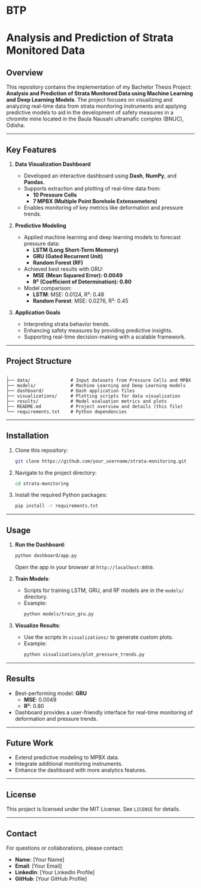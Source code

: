 # BTP

# Analysis and Prediction of Strata Monitored Data

## Overview
This repository contains the implementation of my Bachelor Thesis Project: **Analysis and Prediction of Strata Monitored Data using Machine Learning and Deep Learning Models**. The project focuses on visualizing and analyzing real-time data from strata monitoring instruments and applying predictive models to aid in the development of safety measures in a chromite mine located in the Baula Nausahi ultramafic complex (BNUC), Odisha.

---

## Key Features

1. **Data Visualization Dashboard**
   - Developed an interactive dashboard using **Dash**, **NumPy**, and **Pandas**.
   - Supports extraction and plotting of real-time data from:
     - **10 Pressure Cells**
     - **7 MPBX (Multiple Point Borehole Extensometers)**
   - Enables monitoring of key metrics like deformation and pressure trends.

2. **Predictive Modeling**
   - Applied machine learning and deep learning models to forecast pressure data:
     - **LSTM (Long Short-Term Memory)**
     - **GRU (Gated Recurrent Unit)**
     - **Random Forest (RF)**
   - Achieved best results with GRU:
     - **MSE (Mean Squared Error): 0.0049**
     - **R² (Coefficient of Determination): 0.80**
   - Model comparison:
     - **LSTM**: MSE: 0.0124, R²: 0.48
     - **Random Forest**: MSE: 0.0276, R²: 0.45

3. **Application Goals**
   - Interpreting strata behavior trends.
   - Enhancing safety measures by providing predictive insights.
   - Supporting real-time decision-making with a scalable framework.

---

## Project Structure

```
.
├── data/               # Input datasets from Pressure Cells and MPBX
├── models/             # Machine Learning and Deep Learning models
├── dashboard/          # Dash application files
├── visualizations/     # Plotting scripts for data visualization
├── results/            # Model evaluation metrics and plots
├── README.md           # Project overview and details (this file)
└── requirements.txt    # Python dependencies
```

---

## Installation

1. Clone this repository:
   ```bash
   git clone https://github.com/your_username/strata-monitoring.git
   ```
2. Navigate to the project directory:
   ```bash
   cd strata-monitoring
   ```
3. Install the required Python packages:
   ```bash
   pip install -r requirements.txt
   ```

---

## Usage

1. **Run the Dashboard**:
   ```bash
   python dashboard/app.py
   ```
   Open the app in your browser at `http://localhost:8050`.

2. **Train Models**:
   - Scripts for training LSTM, GRU, and RF models are in the `models/` directory.
   - Example:
     ```bash
     python models/train_gru.py
     ```

3. **Visualize Results**:
   - Use the scripts in `visualizations/` to generate custom plots.
   - Example:
     ```bash
     python visualizations/plot_pressure_trends.py
     ```

---

## Results
- Best-performing model: **GRU**
  - **MSE**: 0.0049
  - **R²**: 0.80
- Dashboard provides a user-friendly interface for real-time monitoring of deformation and pressure trends.

---

## Future Work
- Extend predictive modeling to MPBX data.
- Integrate additional monitoring instruments.
- Enhance the dashboard with more analytics features.

---

## License
This project is licensed under the MIT License. See `LICENSE` for details.

---

## Contact
For questions or collaborations, please contact:
- **Name**: [Your Name]
- **Email**: [Your Email]
- **LinkedIn**: [Your LinkedIn Profile]
- **GitHub**: [Your GitHub Profile]

